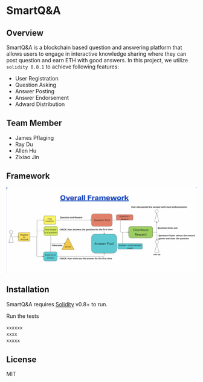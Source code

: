 # SmartQ&A
## Overview


SmartQ&A is a blockchain based question and answering platform that allows users to engage in interactive knowledge sharing where they can post question and earn ETH with good answers. In this project, we utilize `solidity 0.8.1` to achieve following features:

- User Registration
- Question Asking
- Answer Posting
- Answer Endorsement
- Adward Distribution


## Team Member
- James Pflaging
- Ray Du
- Allen Hu
- Zixiao Jin



## Framework
![screenshot](assets/framework.png)


## Installation

SmartQ&A requires [Solidity](https://docs.soliditylang.org/en/v0.8.1/) v0.8+ to run.

Run the tests

```sh
xxxxxx
xxxx
xxxxx
```

## License

MIT
